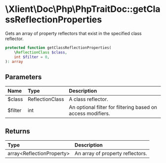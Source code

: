 # \\Xlient\\Doc\\Php\\PhpTraitDoc::getClassReflectionProperties

Gets an array of property reflectors that exist in the specified class reflector.

```php
protected function getClassReflectionProperties(
    \ReflectionClass $class,
    int $filter = 0,
): array
```

## Parameters

| Name | Type | Description |
| :--- | :--- | :--- |
| $class | ReflectionClass | A class reflector. |
| $filter | int | An optional filter for filtering based on access modifiers. |

## Returns

| Type | Description |
| :--- | :--- |
| array\<ReflectionProperty\> | An array of property reflectors. |